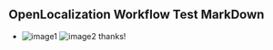 ## OpenLocalization Workflow Test MarkDown
* ![image1](.\216dc49c-5491-4bab-a717-b371d1c4d30c.png)   ![image2](.\c9d8a0a9-8216-46c4-8d80-9ef2a7655281.png) 
thanks!